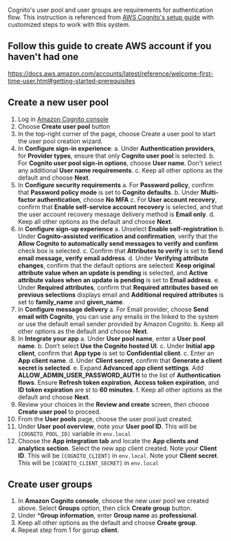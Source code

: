 Cognito's user pool and user groups are requirements for authentication flow. This instruction is referenced from [AWS Cognito's setup guide](https://docs.aws.amazon.com/cognito/latest/developerguide/tutorial-create-user-pool.html) with customized steps to work with this system.

## Follow this guide to create AWS account if you haven't had one

https://docs.aws.amazon.com/accounts/latest/reference/welcome-first-time-user.html#getting-started-prerequisites

## Create a new user pool

1. Log in [Amazon Cognito console](https://console.aws.amazon.com/cognito/home)
2. Choose **Create user pool** button
3. In the top-right corner of the page, choose Create a user pool to start the user pool creation wizard.
4. In **Configure sign-in experience**:
a. Under **Authentication providers**, for **Provider types**, ensure that only **Cognito user pool** is selected.
b. For **Cognito user pool sign-in options**, choose **User name**. Don't select any additional **User name requirements**.
c. Keep all other options as the default and choose **Next**.
5. In **Configure security requirements**
a. For **Password policy**, confirm that **Password policy mode** is set to **Cognito defaults**.
b. Under **Multi-factor authentication**, choose **No MFA**
c. For **User account recovery**, confirm that **Enable self-service account recovery** is selected, and that the user account recovery message delivery method is **Email only**.
d. Keep all other options as the default and choose **Next**.
6. In **Configure sign-up experience**
a. Unselect **Enable self-registration**
b. Under **Cognito-assisted verification and confirmation**, verify that the **Allow Cognito to automatically send messages to verify and confirm** check box is selected.
c. Confirm that **Attributes to verify** is set to **Send email message, verify email address**.
d. Under **Verifying attribute changes**, confirm that the default options are selected: **Keep original attribute value when an update is pending** is selected, and **Active attribute values when an update is pending** is set to **Email address**.
e. Under **Required attributes**, confirm that **Required attributes based on previous selections** displays email and **Additional required attributes** is set to **family_name** and **given_name**.
7. In **Configure message delivery**
a. For Email provider, choose **Send email with Cognito**, you can use any emails in the linked to the system or use the default email sender provided by Amazon Cognito.
b. Keep all other options as the default and choose **Next**.
8. In **Integrate your app**
a. Under **User pool name**, enter a **User pool name**.
b. Don’t select **Use the Cognito hosted UI**.
c. Under **Initial app client**, confirm that **App type** is set to **Confidential client**.
c. Enter an **App client name**.
d. Under **Client secret**, confirm that **Generate a client secret is selected**.
e. Expand **Advanced app client settings**. Add **ALLOW_ADMIN_USER_PASSWORD_AUTH** to the list of **Authentication flows**. Ensure **Refresh token expiration**, **Access token expiration**, and **ID token expiration** are st to **60 minutes**.
f. Keep all other options as the default and choose **Next**.
9. Review your choices in the **Review and create** screen, then choose **Create user pool** to proceed.
10. From the **User pools** page, choose the user pool just created.
11. Under **User pool overview**, note your **User pool ID**. This will be `[COGNITO_POOL_ID]` variable in `env.local`
12. Choose the **App integration tab** and locate the **App clients and analytics section**. Select the new app client created. Note your **Client ID**. This will be `[COGNITO_CLIENT]` in `env.local`. Note your **Client secret**. This will be `[COGNITO_CLIENT_SECRET]` in `env.local`

## Create user groups

1. In **Amazon Cognito console**, choose the new user pool we created above. Select **Groups** option, then click **Create group** button.
2. Under ***Group information**, enter **Group name** as **professional**.
3. Keep all other options as the default and choose **Create group**.
4. Repeat step from 1 for gorup **client**.
